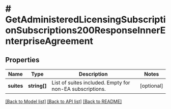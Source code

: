 # # GetAdministeredLicensingSubscriptionSubscriptions200ResponseInnerEnterpriseAgreement

## Properties

Name | Type | Description | Notes
------------ | ------------- | ------------- | -------------
**suites** | **string[]** | List of suites included. Empty for non-EA subscriptions. | [optional]

[[Back to Model list]](../../README.md#models) [[Back to API list]](../../README.md#endpoints) [[Back to README]](../../README.md)

